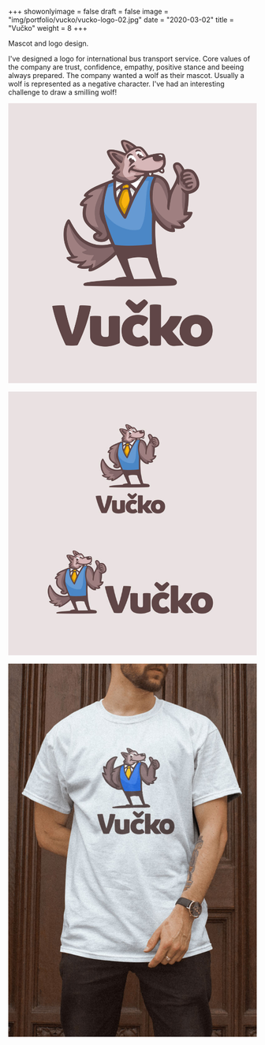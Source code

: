 +++
showonlyimage = false
draft = false
image = "img/portfolio/vucko/vucko-logo-02.jpg"
date = "2020-03-02"
title = "Vučko"
weight = 8
+++

Mascot and logo design.

<!--more-->

I've designed a logo for international bus transport service. Core values of the company are trust, confidence, empathy, positive stance and beeing always prepared. The company wanted a wolf as their mascot. Usually a wolf is represented as a negative character. I've had an interesting challenge to draw a smilling wolf!

![Vucko](/img/portfolio/vucko/vucko-logo-02.jpg)

![Vucko](/img/portfolio/vucko/vucko-logo-04.jpg)

![Vucko](/img/portfolio/vucko/vucko-logo-05.jpg)